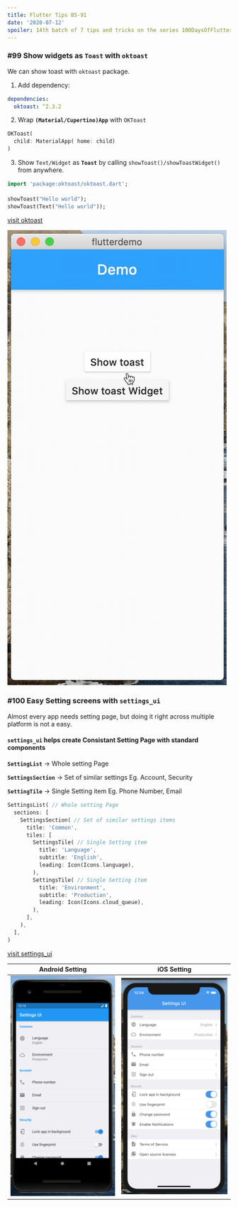 ```yaml
---
title: Flutter Tips 85-91
date: '2020-07-12'
spoiler: 14th batch of 7 tips and tricks on the series 100DaysOfFlutter.
---
```


### #99 Show widgets as `Toast` with `oktoast`

We can show toast with `oktoast` package.

1. Add dependency:

```yml
dependencies:
  oktoast: ^2.3.2
```

2. Wrap **`(Material/Cupertino)App`** with `OKToast`

```dart
OKToast(
  child: MaterialApp( home: child)
)
```

3. Show `Text/Widget` as __`Toast`__ by calling `showToast()/showToastWidget()` from anywhere.

```dart
import 'package:oktoast/oktoast.dart';

showToast("Hello world");
showToast(Text("Hello world"));
```

[visit oktoast](https://pub.dev/packages/oktoast#-installing-tab-)

![toast](assets/99toasts.gif)

### #100 Easy Setting screens with `settings_ui`

Almost every app needs setting page, but doing it right across multiple platform is not a easy.

#### `settings_ui` helps create Consistant Setting Page with standard components

__`SettingList`__ -> Whole setting Page

__`SettingsSection`__ -> Set of similar settings Eg. Account, Security

__`SettingTile`__ -> Single Setting item Eg. Phone Number, Email

```dart
SettingsList( // Whole setting Page
  sections: [
    SettingsSection( // Set of similar settings items
      title: 'Common',
      tiles: [
        SettingsTile( // Single Setting item
          title: 'Language',
          subtitle: 'English',
          leading: Icon(Icons.language),
        ),
        SettingsTile( // Single Setting item
          title: 'Environment',
          subtitle: 'Production',
          leading: Icon(Icons.cloud_queue),
        ),
      ],
    ),
  ],
)
```

[visit settings_ui](https://pub.dev/packages/settings_ui#-example-tab-)

| Android Setting                   | iOS Setting               |
| --------------------------------- | ------------------------- |
| ![android](assets/100settingandroid.png) | ![ios](assets/100settingios.png) |
